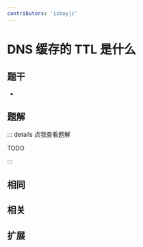 ```yaml
---
contributors: 'isboyjc'
---
```


# DNS 缓存的 TTL 是什么


## 题干

- 



## 题解

::: details 点我查看题解

  TODO

:::



## 相同


## 相关


## 扩展

